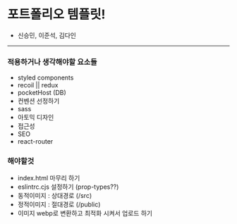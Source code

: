 # 포트폴리오 템플릿!

- 신승민, 이준석, 김다인

---

### 적용하거나 생각해야할 요소들

- styled components
- recoil || redux
- pocketHost (DB)
- 컨벤션 선정하기
- sass
- 아토믹 디자인
- 접근성
- SEO
- react-router

### 해야할것

- index.html 마무리 하기
- eslintrc.cjs 설정하기 (prop-types??)
- 동적이미지 : 상대경로 (/src)
- 정적이미지 : 절대경로 (/public)
- 이미지 webp로 변환하고 최적화 시켜서 업로드 하기

